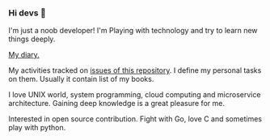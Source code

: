 ### Hi devs 👋

I'm just a noob developer! I'm Playing with technology and try to learn new things deeply.

[My diary.](https://github.com/alirezaarzehgar/ali/issues/18)

My activities tracked on [issues of this repository](https://github.com/alirezaarzehgar/ali/issues/). I define my personal tasks on them. Usually it contain list of my books.

I love UNIX world, system programming, cloud computing and microservice architecture. Gaining deep knowledge is a great pleasure for me.

Interested in open source contribution. Fight with Go, love C and sometimes play with python.
